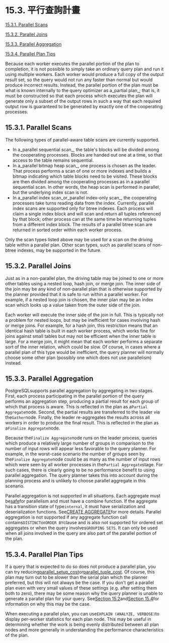 # 15.3. 平行查詢計畫

[15.3.1. Parallel Scans](https://www.postgresql.org/docs/10/static/parallel-plans.html#parallel-scans)

[15.3.2. Parallel Joins](https://www.postgresql.org/docs/10/static/parallel-plans.html#parallel-joins)

[15.3.3. Parallel Aggregation](https://www.postgresql.org/docs/10/static/parallel-plans.html#parallel-aggregation)

[15.3.4. Parallel Plan Tips](https://www.postgresql.org/docs/10/static/parallel-plans.html#parallel-plan-tips)

Because each worker executes the parallel portion of the plan to completion, it is not possible to simply take an ordinary query plan and run it using multiple workers. Each worker would produce a full copy of the output result set, so the query would not run any faster than normal but would produce incorrect results. Instead, the parallel portion of the plan must be what is known internally to the query optimizer as a_partial plan_; that is, it must be constructed so that each process which executes the plan will generate only a subset of the output rows in such a way that each required output row is guaranteed to be generated by exactly one of the cooperating processes.

## 15.3.1. Parallel Scans

The following types of parallel-aware table scans are currently supported.

* In a_parallel sequential scan_, the table's blocks will be divided among the cooperating processes. Blocks are handed out one at a time, so that access to the table remains sequential.
* In a_parallel bitmap heap scan_, one process is chosen as the leader. That process performs a scan of one or more indexes and builds a bitmap indicating which table blocks need to be visited. These blocks are then divided among the cooperating processes as in a parallel sequential scan. In other words, the heap scan is performed in parallel, but the underlying index scan is not.
* In a_parallel index scan\_or\_parallel index-only scan_, the cooperating processes take turns reading data from the index. Currently, parallel index scans are supported only for btree indexes. Each process will claim a single index block and will scan and return all tuples referenced by that block; other process can at the same time be returning tuples from a different index block. The results of a parallel btree scan are returned in sorted order within each worker process.

Only the scan types listed above may be used for a scan on the driving table within a parallel plan. Other scan types, such as parallel scans of non-btree indexes, may be supported in the future.

## 15.3.2. Parallel Joins

Just as in a non-parallel plan, the driving table may be joined to one or more other tables using a nested loop, hash join, or merge join. The inner side of the join may be any kind of non-parallel plan that is otherwise supported by the planner provided that it is safe to run within a parallel worker. For example, if a nested loop join is chosen, the inner plan may be an index scan which looks up a value taken from the outer side of the join.

Each worker will execute the inner side of the join in full. This is typically not a problem for nested loops, but may be inefficient for cases involving hash or merge joins. For example, for a hash join, this restriction means that an identical hash table is built in each worker process, which works fine for joins against small tables but may not be efficient when the inner table is large. For a merge join, it might mean that each worker performs a separate sort of the inner relation, which could be slow. Of course, in cases where a parallel plan of this type would be inefficient, the query planner will normally choose some other plan \(possibly one which does not use parallelism\) instead.

## 15.3.3. Parallel Aggregation

PostgreSQLsupports parallel aggregation by aggregating in two stages. First, each process participating in the parallel portion of the query performs an aggregation step, producing a partial result for each group of which that process is aware. This is reflected in the plan as a`Partial Aggregate`node. Second, the partial results are transferred to the leader via the`Gather`node. Finally, the leader re-aggregates the results across all workers in order to produce the final result. This is reflected in the plan as a`Finalize Aggregate`node.

Because the`Finalize Aggregate`node runs on the leader process, queries which produce a relatively large number of groups in comparison to the number of input rows will appear less favorable to the query planner. For example, in the worst-case scenario the number of groups seen by the`Finalize Aggregate`node could be as many as the number of input rows which were seen by all worker processes in the`Partial Aggregate`stage. For such cases, there is clearly going to be no performance benefit to using parallel aggregation. The query planner takes this into account during the planning process and is unlikely to choose parallel aggregate in this scenario.

Parallel aggregation is not supported in all situations. Each aggregate must be[safe](https://www.postgresql.org/docs/10/static/parallel-safety.html)for parallelism and must have a combine function. If the aggregate has a transition state of type`internal`, it must have serialization and deserialization functions. See[CREATE AGGREGATE](https://www.postgresql.org/docs/10/static/sql-createaggregate.html)for more details. Parallel aggregation is not supported if any aggregate function call contains`DISTINCT`or`ORDER BY`clause and is also not supported for ordered set aggregates or when the query involves`GROUPING SETS`. It can only be used when all joins involved in the query are also part of the parallel portion of the plan.

## 15.3.4. Parallel Plan Tips

If a query that is expected to do so does not produce a parallel plan, you can try reducing[parallel\_setup\_cost](https://www.postgresql.org/docs/10/static/runtime-config-query.html#guc-parallel-setup-cost)or[parallel\_tuple\_cost](https://www.postgresql.org/docs/10/static/runtime-config-query.html#guc-parallel-tuple-cost). Of course, this plan may turn out to be slower than the serial plan which the planner preferred, but this will not always be the case. If you don't get a parallel plan even with very small values of these settings \(e.g. after setting them both to zero\), there may be some reason why the query planner is unable to generate a parallel plan for your query. See[Section 15.2](https://www.postgresql.org/docs/10/static/when-can-parallel-query-be-used.html)and[Section 15.4](https://www.postgresql.org/docs/10/static/parallel-safety.html)for information on why this may be the case.

When executing a parallel plan, you can use`EXPLAIN (ANALYZE, VERBOSE)`to display per-worker statistics for each plan node. This may be useful in determining whether the work is being evenly distributed between all plan nodes and more generally in understanding the performance characteristics of the plan.

